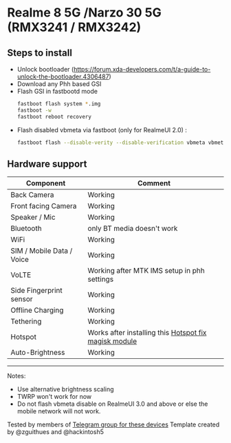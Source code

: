 # Realme 8 5G /Narzo 30 5G (RMX3241 / RMX3242)
## Steps to install
* Unlock bootloader (https://forum.xda-developers.com/t/a-guide-to-unlock-the-bootloader.4306487)
* Download any Phh based GSI
* Flash GSI in fastbootd mode
  ```sh
  fastboot flash system *.img
  fastboot -w
  fastboot reboot recovery
  ```
* Flash disabled vbmeta via fastboot (only for RealmeUI 2.0) :
    ```sh
    fastboot flash --disable-verity --disable-verification vbmeta vbmeta.img 
    ```

## Hardware support

| Component                 |      Comment                                              |
|---------------------------|-----------------------------------------------------------|
| Back Camera               | Working                                                   |
| Front facing Camera       | Working                                                   |
| Speaker / Mic             | Working                                                   |
| Bluetooth                 | only BT media doesn't work                                     |
| WiFi                      | Working                                                   |
| SIM / Mobile Data / Voice | Working                              |
| VoLTE                     | Working after MTK IMS setup in phh settings                                              |
| Side Fingerprint sensor   | Working                                             |
| Offline Charging          | Working                                                   |
| Tethering                 | Working                                                   |
| Hotspot                   | Works after installing this [Hotspot fix magisk module](https://t.me/Realme85G_Narzo305G_Official/13103)                                     |
| Auto-Brightness           | Working                                              |
---
Notes:
 * Use alternative brightness scaling
 * TWRP won't work for now
 * Do not flash vbmeta disable on RealmeUI 3.0 and above or else the mobile network will not work.

Tested by members of [Telegram group for these devices](https://t.me/Realme85G_Narzo305G_Official)
Template created by @zguithues and @hackintosh5